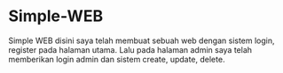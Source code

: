 # Simple-WEB
Simple WEB disini saya telah membuat sebuah web dengan sistem login, register pada halaman utama. Lalu pada halaman admin saya telah memberikan login admin dan sistem create, update, delete.
